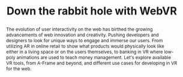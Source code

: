 ---
title: "Down the rabbit hole with WebVR"
speaker: Shannon Foster
event: CascadiaJS 2018
tags: ["WebVR"]
abstract: "The evolution of user interactivity on the web has birthed the growing advancements of web innovation and creativity. Pushing developers and designers to look for unique ways to engage and immerse our users. From utilizing AR in online retail to show what products would physically look like either in a living space or on the users themselves, to banking in VR where low-poly animations are used to teach money management. Let's explore available VR tools, from A-Frame and beyond, and different use cases for developing in VR for the web."
ytID: H8crihughSc
layout: talk
---